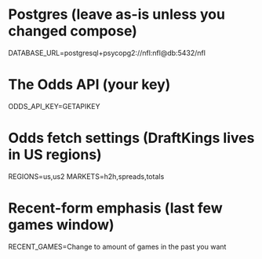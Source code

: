 # Postgres (leave as-is unless you changed compose)
DATABASE_URL=postgresql+psycopg2://nfl:nfl@db:5432/nfl

# The Odds API (your key)
ODDS_API_KEY=GETAPIKEY

# Odds fetch settings (DraftKings lives in US regions)
REGIONS=us,us2
MARKETS=h2h,spreads,totals

# Recent-form emphasis (last few games window)
RECENT_GAMES=Change to amount of games in the past you want
